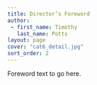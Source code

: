```yaml
---
title: Director’s Foreword
author:
 - first_name: Timothy
   last_name: Potts
layout: page
cover: "cat6_detail.jpg"
sort_order: 2
---
```

Foreword text to go here.
